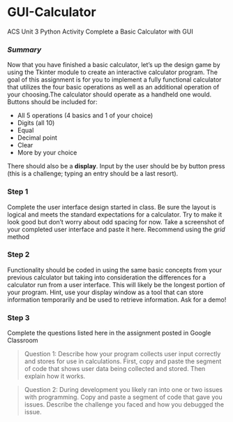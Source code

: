 # GUI-Calculator
ACS Unit 3 Python Activity
Complete a Basic Calculator with GUI

### *Summary*
Now that you have finished a basic calculator, let’s up the design game by using the Tkinter module to create an interactive calculator program. The goal of this assignment is for you to implement a fully functional calculator that utilizes the four basic operations as well as an additional operation of your choosing.The calculator should operate as a handheld one would. Buttons should be included for:
- All 5 operations (4 basics and 1 of your choice)
- Digits (all 10)
- Equal
- Decimal point
- Clear
- More by your choice

There should also be a **display**. Input by the user should be by button press (this is a challenge; typing an entry should be a last resort). 

### Step 1
Complete the user interface design started in class. Be sure the layout is logical and meets the standard expectations for a calculator. Try to make it look good but don’t worry about odd spacing for now. Take a screenshot of your completed user interface and paste it here. Recommend using the *grid* method

### Step 2
Functionality should be coded in using the same basic concepts from your previous calculator but taking into consideration the differences for a calculator run from a user interface. This will likely be the longest portion of your program. Hint, use your display window as a tool that can store information temporarily and be used to retrieve information. Ask for a demo!

### Step 3
Complete the questions listed here in the assignment posted in Google Classroom

>Question 1: Describe how your program collects user input correctly and stores for use in calculations. First, copy and paste the segment of code that shows user data being collected and stored. Then explain how it works.

>Question 2: During development you likely ran into one or two issues with programming. Copy and paste a segment of code that gave you issues. Describe the challenge you faced and how you debugged the issue.
